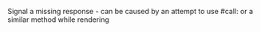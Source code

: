Signal a missing response - can be caused by an attempt to use #call: or a similar method while rendering